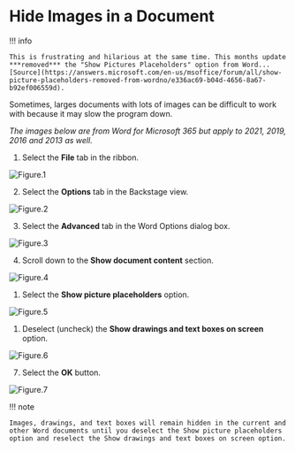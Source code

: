 # Hide Images in a Document

!!! info

    This is frustrating and hilarious at the same time. This months update ***removed*** the "Show Pictures Placeholders" option from Word...[Source](https://answers.microsoft.com/en-us/msoffice/forum/all/show-picture-placeholders-removed-from-wordno/e336ac69-b04d-4656-8a67-b92ef006559d).

Sometimes, larges documents with lots of images can be difficult to work with because it may slow the program down.

*The images below are from Word for Microsoft 365 but apply to 2021, 2019, 2016 and 2013 as well.*

1. Select the **File** tab in the ribbon.

![Figure.1](https://erinwrightwriting.com/wp-content/uploads/2022/03/Word-365-File-Tab_v4.jpg)

2. Select the **Options** tab in the Backstage view.

![Figure.2](https://erinwrightwriting.com/wp-content/uploads/2022/03/Word-365-Backstage-View-Options_v4.jpg)

3. Select the **Advanced** tab in the Word Options dialog box.

![Figure.3](https://erinwrightwriting.com/wp-content/uploads/2022/03/Word-365-Word-Options-Dialog-Box-Advanced-Tab_v2.jpg)

4. Scroll down to the **Show document content** section.

![Figure.4](https://erinwrightwriting.com/wp-content/uploads/2022/03/Word-365-Word-Options-Dialog-Box-Show-Document-Content-Section-copy.jpg)

1. Select the **Show picture placeholders** option.

![Figure.5](https://erinwrightwriting.com/wp-content/uploads/2022/03/Word-365-Word-Options-Dialog-Box-Advanced-Tab-Show-Picture-Placeholders-copy.jpg)

1. Deselect (uncheck) the **Show drawings and text boxes on screen** option.

![Figure.6](https://erinwrightwriting.com/wp-content/uploads/2022/03/Word-365-Word-Options-Dialog-Box-Advanced-Tab-Show-Drawings-and-Text-Boxes-on-Screen-copy.jpg)

7. Select the **OK** button.

![Figure.7](https://erinwrightwriting.com/wp-content/uploads/2022/03/Word-365-Word-Options-Dialog-Box-Advanced-Tab-OK-Button-copy.jpg)

!!! note

    Images, drawings, and text boxes will remain hidden in the current and other Word documents until you deselect the Show picture placeholders option and reselect the Show drawings and text boxes on screen option.